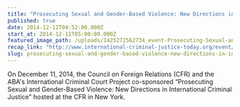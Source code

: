 ```yaml
---
title: "Prosecuting Sexual and Gender-Based Violence: New Directions in International Criminal Justice"
published: true
date: 2014-12-12T04:52:00.000Z
start_at: 2014-12-11T05:00:00.000Z
featured_image_path: /uploads/1425272562734_event-Prosecuting-Sexual-and-Gender-Based-Crimes_cropped3.jpg
recap_link: "http://www.international-criminal-justice-today.org/event/2014/12/11/Prosecuting-Sexual-and-Gender-Based-Crimes/"
slug: prosecuting-sexual-and-gender-based-violence-new-directions-in-international-criminal-justice
---
```


On December 11, 2014, the Council on Foreign Relations (CFR) and the ABA's International Criminal Court Project co-sponsored “Prosecuting Sexual and Gender-Based Violence: New Directions in International Criminal Justice" hosted at the CFR in New York.

